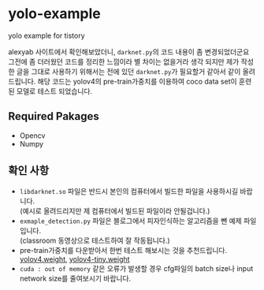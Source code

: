 # yolo-example
yolo example for tistory

alexyab 사이트에서 확인해보았더니, `darknet.py`의 코드 내용이 좀 변경되었더군요
그전에 좀 더러웠던 코드를 정리한 느낌이라 별 차이는 없을거라 생각 되지만 제가 작성한 글을 그대로
사용하기 위해서는 전에 있던 `darknet.py`가 필요할거 같아서 같이 올려드립니다.
해당 코드는 yolov4의 pre-train가중치를 이용하여 coco data set이 훈련된 모델로 테스트 되었습니다.

## Required Pakages
+ Opencv
+ Numpy

## 확인 사항
+ `libdarknet.so` 파일은 반드시 본인의 컴퓨터에서 빌드한 파일을 사용하시길 바랍니다.    
(예시로 올려드리지만 제 컴퓨터에서 빌드된 파일이라 안될겁니다.)
+ `exmaple_detection.py` 파일은 블로그에서 피자인식하는 알고리즘을 뺀 예제 파일입니다.    
(classroom 동영상으로 테스트하여 잘 작동됩니다.)
+ pre-train가중치를 다운받아서 한번 테스트 해보시는 것을 추천드립니다.    
[yolov4.weight](https://drive.google.com/file/d/1cewMfusmPjYWbrnuJRuKhPMwRe_b9PaT/view), [yolov4-tiny.weight](https://github.com/AlexeyAB/darknet/releases/download/darknet_yolo_v4_pre/yolov4-tiny.weights)
+ `cuda : out of memory` 같은 오류가 발생할 경우 cfg파일의 batch size나 input network size를 줄여보시기 바랍니다.

